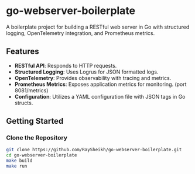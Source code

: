 # go-webserver-boilerplate

A boilerplate project for building a RESTful web server in Go with structured logging, OpenTelemetry integration, and Prometheus metrics.

## Features

- **RESTful API**: Responds to HTTP requests.
- **Structured Logging**: Uses Logrus for JSON formatted logs.
- **OpenTelemetry**: Provides observability with tracing and metrics.
- **Prometheus Metrics**: Exposes application metrics for monitoring. (port 8081/metrics)
- **Configuration**: Utilizes a YAML configuration file with JSON tags in Go structs.


## Getting Started

### Clone the Repository

```bash
git clone https://github.com/RaySheikh/go-webserver-boilerplate.git
cd go-webserver-boilerplate
make build
make run
